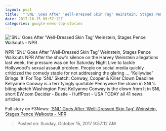 ```yaml
---
layout: post
title:  "'SNL' Goes After 'Well-Dressed Skin Tag' Weinstein, Stages Pence Walkouts - NPR"
date: 2017-10-15 09:57:12Z
categories: google-news-top-stories
---
```


!['SNL' Goes After 'Well-Dressed Skin Tag' Weinstein, Stages Pence Walkouts - NPR](https://media.npr.org/assets/img/2017/10/15/nup_180310_0037_wide-d40627c5b33b501b9615321edf7e2958fa7b2884.jpg?s=1400)

NPR 'SNL' Goes After 'Well-Dressed Skin Tag' Weinstein, Stages Pence Walkouts NPR After the show's silence on the Harvey Weinstein allegations last week, the pressure was on for Saturday Night Live to tackle Hollywood's sexual assault problem. People on social media quickly criticized the comedy staple for not addressing the glaring ... “Kellywise” Brings 'It' For Top 'SNL' Sketch: Conway, Cooper & Killer Clown Deadline Kellyanne Conway is a terrifyingly quotable Pennywise the clown in SNL's biting sketch Washington Post Kellyanne Conway is the clown from It in SNL short EW.com Decider - Bustle - HuffPost - USA TODAY all 41 news articles »


Full story on F3News: ['SNL' Goes After 'Well-Dressed Skin Tag' Weinstein, Stages Pence Walkouts - NPR](http://www.f3nws.com/n/SQxvXC)

> Posted on: Sunday, October 15, 2017 9:57:12 AM
